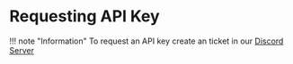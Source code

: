 # Requesting API Key

!!! note "Information"
    To request an API key create an ticket in our [Discord Server](https://discord.gg/BngnnvfxkF)




